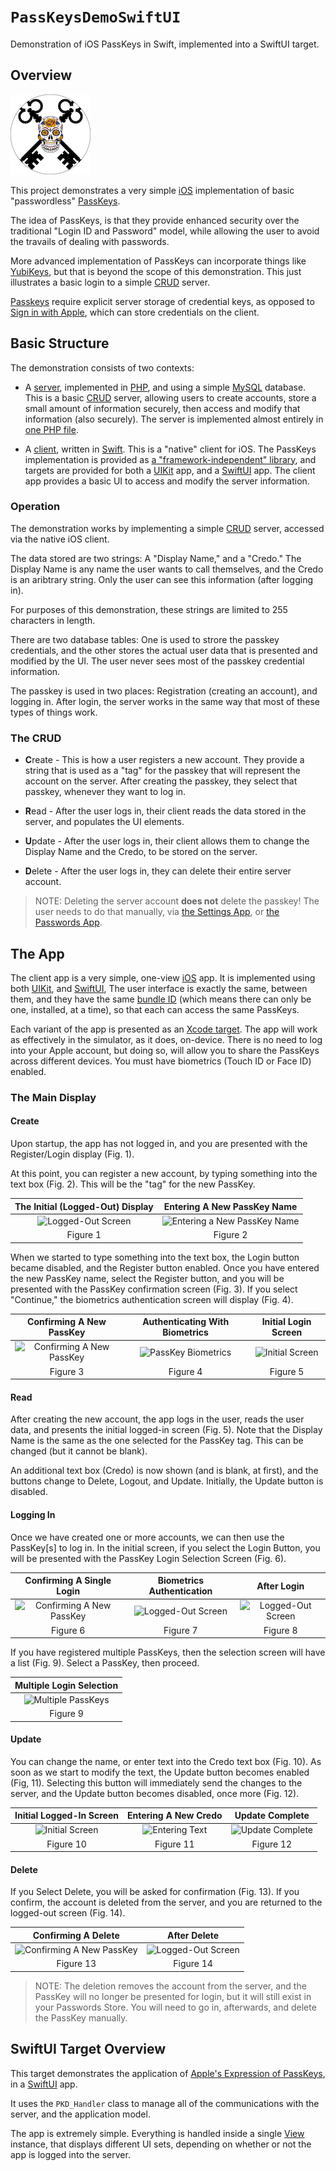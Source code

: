 # ``PassKeysDemoSwiftUI``

Demonstration of iOS PassKeys in Swift, implemented into a SwiftUI target.

## Overview
![Icon](Icon.png)

This project demonstrates a very simple [iOS](https://apple.com/ios) implementation of basic "passwordless" [PassKeys](https://fidoalliance.org/passkeys/).

The idea of PassKeys, is that they provide enhanced security over the traditional "Login ID and Password" model, while allowing the user to avoid the travails of dealing with passwords.

More advanced implementation of PassKeys can incorporate things like [YubiKeys](https://www.yubico.com/products/), but that is beyond the scope of this demonstration.
This just illustrates a basic login to a simple [CRUD](https://en.wikipedia.org/wiki/Create,_read,_update_and_delete) server.

[Passkeys](https://developer.apple.com/passkeys/) require explicit server storage of credential keys, as opposed to [Sign in with Apple](https://developer.apple.com/sign-in-with-apple/), which can store credentials on the client.

## Basic Structure

The demonstration consists of two contexts:

- A [server](https://github.com/LittleGreenViper/PassKeysDemo/tree/master/Server), implemented in [PHP](https://www.php.net), and using a simple [MySQL](https://www.mysql.com) database. This is a basic [CRUD](https://en.wikipedia.org/wiki/Create,_read,_update_and_delete) server, allowing users to create accounts, store a small amount of information securely, then access and modify that information (also securely). The server is implemented almost entirely in [one PHP file](https://github.com/LittleGreenViper/PassKeysDemo/blob/master/Server/PKDServer.class.php).

- A [client](https://github.com/LittleGreenViper/PassKeysDemo/tree/master/Sources), written in [Swift](https://www.swift.org). This is a "native" client for iOS. The PassKeys implementation is provided as [a "framework-independent" library](https://github.com/LittleGreenViper/PassKeysDemo/blob/master/Sources/PassKeysDemo/Shared/Sources/PKD_Handler.swift), and targets are provided for both a [UIKit](https://developer.apple.com/documentation/uikit/) app, and a [SwiftUI](https://developer.apple.com/swiftui/) app. The client app provides a basic UI to access and modify the server information.

### Operation

The demonstration works by implementing a simple [CRUD](https://en.wikipedia.org/wiki/Create,_read,_update_and_delete) server, accessed via the native iOS client.

The data stored are two strings: A "Display Name," and a "Credo." The Display Name is any name the user wants to call themselves, and the Credo is an aribtrary string. Only the user can see this information (after logging in).

For purposes of this demonstration, these strings are limited to 255 characters in length.

There are two database tables: One is used to strore the passkey credentials, and the other stores the actual user data that is presented and modified by the UI. The user never sees most of the passkey credential information.

The passkey is used in two places: Registration (creating an account), and logging in. After login, the server works in the same way that most of these types of things work.

### The CRUD

- **C**reate - This is how a user registers a new account. They provide a string that is used as a "tag" for the passkey that will represent the account on the server. After creating the passkey, they select that passkey, whenever they want to log in.

- **R**ead - After the user logs in, their client reads the data stored in the server, and populates the UI elements.

- **U**pdate - After the user logs in, their client allows them to change the Display Name and the Credo, to be stored on the server.

- **D**elete - After the user logs in, they can delete their entire server account.

> NOTE: Deleting the server account **does not** delete the passkey! The user needs to do that manually, via [the Settings App](https://support.apple.com/guide/iphone/find-settings-iph079e1fe9d/17.0/ios/17.0), or [the Passwords App](https://support.apple.com/en-us/120758).

## The App

The client app is a very simple, one-view [iOS](https://apple.com/ios) app. It is implemented using both [UIKit](https://developer.apple.com/documentation/uikit/), and [SwiftUI](https://developer.apple.com/swiftui/), The user interface is exactly the same, between them, and they have the same [bundle ID](https://developer.apple.com/documentation/appstoreconnectapi/bundle-ids) (which means there can only be one, installed, at a time), so that each can access the same PassKeys.

Each variant of the app is presented as an [Xcode target](https://developer.apple.com/library/archive/featuredarticles/XcodeConcepts/Concept-Targets.html). The app will work as effectively in the simulator, as it does, on-device. There is no need to log into your Apple account, but doing so, will allow you to share the PassKeys across different devices. You must have biometrics (Touch ID or Face ID) enabled.

### The Main Display

#### Create

Upon startup, the app has not logged in, and you are presented with the Register/Login display (Fig. 1).

At this point, you can register a new account, by typing something into the text box (Fig. 2). This will be the "tag" for the new PassKey.

| The Initial (Logged-Out) Display | Entering A New PassKey Name |
| :-: | :-: |
|![Logged-Out Screen](00-Logged-Out.png)|![Entering a New PassKey Name](01-Enter-Register.png)|
| Figure 1 | Figure 2 |

When we started to type something into the text box, the Login button became disabled, and the Register button enabled. Once you have entered the new PassKey name, select the Register button, and you will be presented with the PassKey confirmation screen (Fig. 3). If you select "Continue," the biometrics authentication screen will display (Fig. 4).

| Confirming A New PassKey | Authenticating With Biometrics | Initial Login Screen |
| :-: | :-: | :-: |
|![Confirming A New PassKey](02-Confirm-PassKey-Create.png)|![PassKey Biometrics](03-PassKey-Create-Biometric.png)|![Initial Screen](04-Logged-In-Blank-Credo.png)|
| Figure 3 | Figure 4 | Figure 5 |

#### Read

After creating the new account, the app logs in the user, reads the user data, and presents the initial logged-in screen (Fig. 5). Note that the Display Name is the same as the one selected for the PassKey tag. This can be changed (but it cannot be blank).

An additional text box (Credo) is now shown (and is blank, at first), and the buttons change to Delete, Logout, and Update. Initially, the Update button is disabled.

#### Logging In

Once we have created one or more accounts, we can then use the PassKey[s] to log in. In the initial screen, if you select the Login Button, you will be presented with the PassKey Login Selection Screen (Fig. 6).

| Confirming A Single Login | Biometrics Authentication | After Login |
| :-: | :-: | :-: |
|![Confirming A New PassKey](13-Single_PassKey-Login-Confirm.png)|![Logged-Out Screen](14-Login-Biometrics.png)|![Logged-Out Screen](15-Successful-Login.png)|
| Figure 6 | Figure 7 | Figure 8 |

If you have registered multiple PassKeys, then the selection screen will have a list (Fig. 9). Select a PassKey, then proceed.

| Multiple Login Selection |
| :-: |
|![Multiple PassKeys](06-Multi-Login-PassKeys.png)|
| Figure 9 |

#### Update

You can change the name, or enter text into the Credo text box (Fig. 10). As soon as we start to modify the text, the Update button becomes enabled (Fig, 11). Selecting this button will immediately send the changes to the server, and the Update button becomes disabled, once more (Fig. 12).

| Initial Logged-In Screen | Entering A New Credo | Update Complete |
| :-: | :-: | :-: |
|![Initial Screen](04-Logged-In-Blank-Credo.png)|![Entering Text](08-Enter-Update.png)|![Update Complete](09-Update-Complete.png)|
| Figure 10 | Figure 11 | Figure 12 |

#### Delete

If you Select Delete, you will be asked for confirmation (Fig. 13). If you confirm, the account is deleted from the server, and you are returned to the logged-out screen (Fig. 14).

| Confirming A Delete | After Delete |
| :-: | :-: |
|![Confirming A New PassKey](05-Delete-Confirm.png)|![Logged-Out Screen](00-Logged-Out.png)|
| Figure 13 | Figure 14 |

> NOTE: The deletion removes the account from the server, and the PassKey will no longer be presented for login, but it will still exist in your Passwords Store. You will need to go in, afterwards, and delete the PassKey manually.

## SwiftUI Target Overview

This target demonstrates the application of [Apple's Expression of PassKeys](https://developer.apple.com/passkeys/), in a [SwiftUI](https://developer.apple.com/swiftui/) app.

It uses the `PKD_Handler` class to manage all of the communications with the server, and the application model.

The app is extremely simple. Everything is handled inside a single [View](https://developer.apple.com/documentation/swiftui/view) instance, that displays different UI sets, depending on whether or not the app is logged into the server.
